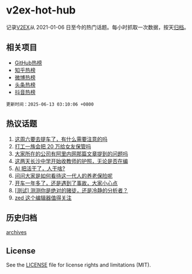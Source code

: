 # v2ex-hot-hub

 记录[V2EX](https://www.v2ex.com/)从 2021-01-06 日至今的热门话题。每小时抓取一次数据，按天[归档](archives)。
 
 ## 相关项目

- [GitHub热榜](https://github.com/lonnyzhang423/github-hot-hub)
- [知乎热榜](https://github.com/lonnyzhang423/zhihu-hot-hub)
- [微博热榜](https://github.com/lonnyzhang423/weibo-hot-hub)
- [头条热榜](https://github.com/lonnyzhang423/toutiao-hot-hub)
- [抖音热榜](https://github.com/lonnyzhang423/douyin-hot-hub)


 `更新时间：2025-06-13 03:10:06 +0800`

## 热议话题

1. [这周六要去提车了，有什么需要注意的吗](https://www.v2ex.com/t/1138046)
1. [打工一族会把 20 万给女友保管吗](https://www.v2ex.com/t/1138103)
1. [大家所在的公司有阿里内网那篇文章提到的问题吗](https://www.v2ex.com/t/1138040)
1. [这两天长沙中学开始收教师的护照，无论是否在编](https://www.v2ex.com/t/1138089)
1. [AI 把活干了，人干啥?](https://www.v2ex.com/t/1138110)
1. [问问大家是如何看待这一代人的养老保险呢](https://www.v2ex.com/t/1138058)
1. [开车一年多了，还是遇到了事故，大家小心点](https://www.v2ex.com/t/1138192)
1. [[测试] 测测你是绝对的赌徒，还是冷静的分析者？](https://www.v2ex.com/t/1138088)
1. [zed 这个编辑器值得关注](https://www.v2ex.com/t/1138033)

## 历史归档

[archives](archives)

## License

See the [LICENSE](LICENSE) file for license rights and limitations (MIT).
